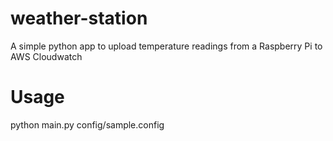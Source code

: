 # weather-station
A simple python app to upload temperature readings from a Raspberry Pi to AWS Cloudwatch

# Usage
python main.py config/sample.config
